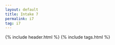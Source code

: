 ```yaml
---
layout: default
title: Intake 7
permalink: i7
tag: i7
---
```

{% include header.html %}
{% include tags.html %}
